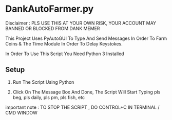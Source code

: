 # DankAutoFarmer.py
Disclaimer : PLS USE THIS AT YOUR OWN RISK, YOUR ACCOUNT MAY BANNED OR BLOCKED FROM DANK MEMER

This Project Uses PyAutoGUI To Type And Send Messages In Order To Farm Coins & The Time Module In Order To Delay Keystokes.

In Order To Use This Script You Need Python 3 Installed

## Setup

1. Run The Script Using Python

2. Click On The Message Box And Done, The Script Will Start Typing pls beg, pls daily, pls pm, pls fish, etc

important note : TO STOP THE SCRIPT , DO CONTROL+C IN TERMINAL / CMD WINDOW

